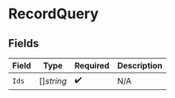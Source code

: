 # RecordQuery


## Fields

| Field              | Type               | Required           | Description        |
| ------------------ | ------------------ | ------------------ | ------------------ |
| `Ids`              | []*string*         | :heavy_check_mark: | N/A                |